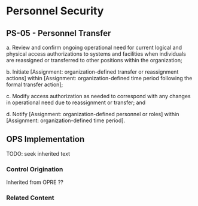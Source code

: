 # Personnel Security
## PS-05 - Personnel Transfer

a. Review and confirm ongoing operational need for current logical and physical access authorizations to systems and facilities when individuals are reassigned or transferred to other positions within the organization;

b. Initiate [Assignment: organization-defined transfer or reassignment actions] within [Assignment: organization-defined time period following the formal transfer action];

c. Modify access authorization as needed to correspond with any changes in operational need due to reassignment or transfer; and

d. Notify [Assignment: organization-defined personnel or roles] within [Assignment: organization-defined time period].

## OPS Implementation

TODO: seek inherited text

### Control Origination

Inherited from OPRE ??

### Related Content

